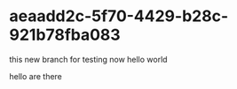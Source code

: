 # aeaadd2c-5f70-4429-b28c-921b78fba083

this new branch for testing now hello world 

hello are there 